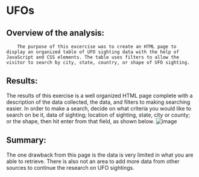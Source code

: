 # UFOs
## Overview of the analysis:
		The purpose of this excercise was to create an HTML page to display an organized table of UFO sighting data with the help of JavaScript and CSS elements. The table uses filters to allow the visitor to search by city, state, country, or shape of UFO sighting.  
## Results:
  The results of this exercise is a well organized HTML page complete with a description of the data collected, the data, and filters to making searching easier. 
  In order to make a search, decide on what criteria you would like to search on be it, data of sighting; location of sighting, state, city or county; or the shape, then hit enter from that field, as shown below. 
  ![image](https://user-images.githubusercontent.com/111200771/211226291-bb75276c-9191-45e3-919e-31ace992b50f.png)

## Summary:
  The one drawback from this page is the data is very limited in what you are able to retrieve. There is also not an area to add more data from other sources to continue the research on UFO sightings. 


